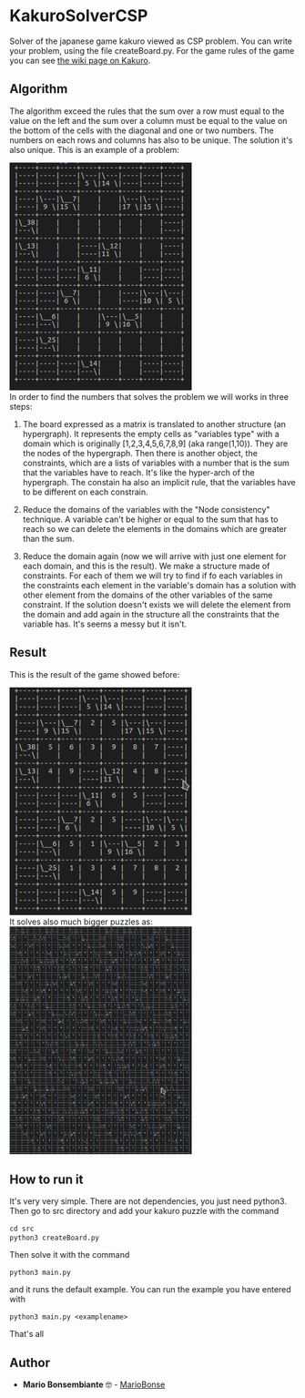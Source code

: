 # KakuroSolverCSP
Solver of the japanese game kakuro viewed as CSP problem.
You can write your problem, using the file createBoard.py.
For the game rules of the game you can see <a href = "https://en.wikipedia.org/wiki/Kakuro">the wiki page on Kakuro</a>.
## Algorithm
The algorithm exceed the rules that the sum over a row must equal to the value on the left and the sum over a column must be equal to the value on the bottom of the cells with the diagonal and one or two numbers. The numbers on each rows and columns has also to be unique.
The solution it's also unique.
This is an example of a problem:
<div>
  <img src="https://github.com/MarioBonse/KakuroSolverCSP/blob/master/images/kakuroUnsolved.png" width="320" height="400" />
  </div>
In order to find the numbers that solves the problem we will works in three steps:  

1) The board expressed as a matrix is translated to another structure (an hypergraph). It represents the empty cells as  "variables type" with a domain which is originally [1,2,3,4,5,6,7,8,9] (aka range(1,10)). They are the nodes of the hypergraph. Then there is another object, the constraints, which are a lists of variables with a number that is the sum that the variables have to reach. It's like the hyper-arch of the hypergraph. The constain ha also an implicit rule, that the variables have to be different on each constrain.  

2) Reduce the domains of the variables with the "Node consistency" technique. A variable can't be higher or equal to the sum that has to reach so we can delete the elements in the domains which are greater than the sum.  

3) Reduce the domain again (now we will arrive with just one element for each domain, and this is the result).
We make a structure made of constraints. For each of them we will try to find if fo each variables in the constraints each element in the variable's domain has a solution with other element from the domains of the other variables of the same constraint. If the solution doesn't exists we will delete the element from the domain and add again in the structure all the constraints that the variable has. It's seems a messy but it isn't.

## Result
This is the result of the game showed before:
<div>
  <img src="https://github.com/MarioBonse/KakuroSolverCSP/blob/master/images/kakuroSolved.png" width="320" height="400" />
  </div>
It solves also much bigger puzzles as:
<div>
  <img src="https://github.com/MarioBonse/KakuroSolverCSP/blob/master/images/kakuro30x30.png" width="320" height="400" />
  </div>

## How to run it
It's very very simple. There are not dependencies, you just need python3.
Then go to src directory and add your kakuro puzzle with the command
```
cd src
python3 createBoard.py
```
Then solve it with the command 
```
python3 main.py
```
and it runs the default example.
You can run the example you have entered with 
```
python3 main.py <examplename>
```
That's all

## Author
* **Mario Bonsembiante** :nerd_face: - [MarioBonse](https://github.com/MarioBonse)
